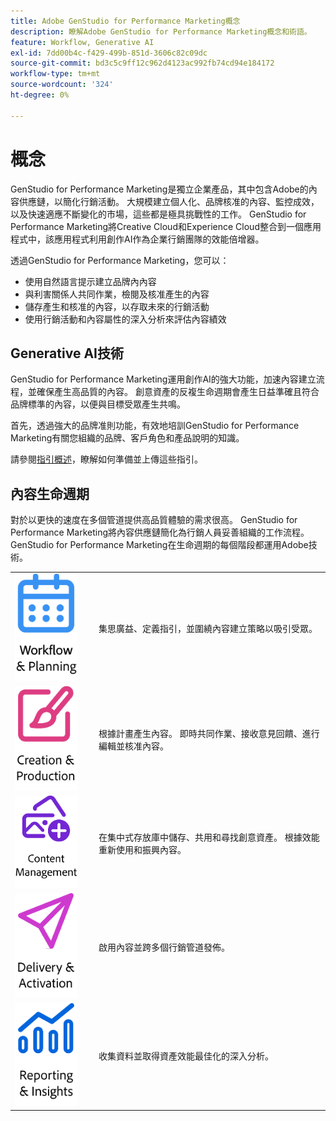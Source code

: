 ```yaml
---
title: Adobe GenStudio for Performance Marketing概念
description: 瞭解Adobe GenStudio for Performance Marketing概念和術語。
feature: Workflow, Generative AI
exl-id: 7dd00b4c-f429-499b-851d-3606c82c09dc
source-git-commit: bd3c5c9ff12c962d4123ac992fb74cd94e184172
workflow-type: tm+mt
source-wordcount: '324'
ht-degree: 0%

---
```


# 概念

GenStudio for Performance Marketing是獨立企業產品，其中包含Adobe的內容供應鏈，以簡化行銷活動。 大規模建立個人化、品牌核准的內容、監控成效，以及快速適應不斷變化的市場，這些都是極具挑戰性的工作。 GenStudio for Performance Marketing將Creative Cloud和Experience Cloud整合到一個應用程式中，該應用程式利用創作AI作為企業行銷團隊的效能倍增器。

透過GenStudio for Performance Marketing，您可以：

- 使用自然語言提示建立品牌內內容
- 與利害關係人共同作業，檢閱及核准產生的內容
- 儲存產生和核准的內容，以存取未來的行銷活動
- 使用行銷活動和內容屬性的深入分析來評估內容績效

## Generative AI技術

GenStudio for Performance Marketing運用創作AI的強大功能，加速內容建立流程，並確保產生高品質的內容。 創意資產的反複生命週期會產生日益準確且符合品牌標準的內容，以便與目標受眾產生共鳴。

首先，透過強大的品牌准則功能，有效地培訓GenStudio for Performance Marketing有關您組織的品牌、客戶角色和產品說明的知識。

請參閱[指引概述](../user-guide/guidelines/overview.md)，瞭解如何準備並上傳這些指引。

## 內容生命週期

對於以更快的速度在多個管道提供高品質體驗的需求很高。 GenStudio for Performance Marketing將內容供應鏈簡化為行銷人員妥善組織的工作流程。 GenStudio for Performance Marketing在生命週期的每個階段都運用Adobe技術。

<table style="table-layout:fixed">
<tr style="border: 0;">
    <td style="width: 120px;">
       <img alt="行事曆" src="../assets/csc-workflow-planning.png" width="100">
    </td>
    <td>
        <p>集思廣益、定義指引，並圍繞內容建立策略以吸引受眾。</p>
    </td>
</tr>
<tr style="border: 0;">
    <td style="width: 120px;">
        <img alt="筆刷和畫布" src="../assets/csc-creation-production.png" width="100">
    </td>
    <td>
        <p>根據計畫產生內容。 即時共同作業、接收意見回饋、進行編輯並核准內容。</p>
    </td>
</tr>
<tr style="border: 0;">
    <td style="width: 120px;">
        <img alt="影像等" src="../assets/csc-content-mgmt.png" width="100">
    </td>
    <td>
        <p>在集中式存放庫中儲存、共用和尋找創意資產。 根據效能重新使用和振興內容。</p>
    </td>
</tr>
<tr style="border: 0;">
    <td style="width: 120px;">
        <img alt="紙飛機" src="../assets/csc-delivery-activation.png" width="100">
    </td>
    <td>
        <p>啟用內容並跨多個行銷管道發佈。</P>
    </td>
</tr>
<tr style="border: 0;">
    <td style="width: 120px;">
        <img alt="圖表" src="../assets/csc-reporting-insights.png" width="100">
    </td>
    <td>
        <p>收集資料並取得資產效能最佳化的深入分析。</p>
    </td>
</tr>
</table>

